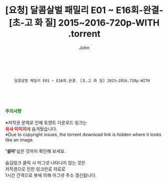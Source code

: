 ﻿---
layout: post
title:  "                   [요청] 달콤살벌 패밀리 E01 ~ E16회-완결- [초-고 화 질] 2015~2016-720p-WITH                .torrent"
author: John
categories: [ 드라마 ]
tags: [  ]
image:  
description: "                   [요청] 달콤살벌 패밀리 E01 ~ E16회-완결- [초-고 화 질] 2015~2016-720p-WITH                 torrent 정보 공유"
toc: true
toc_sticky: true
---

<br>

        달콤살벌 패밀리 E01 ~ E16회.완결. [초.고 화 질] 2015~2016.720p-WITH    
    
<br><br><br>
<p data-ke-size="size16"><b><span style="color: green;">주의사항</span></b><br /><br />※저작권 문제로 인해 토렌트 다운로드 링크는<br /><b><span style="color: red;">유사 이미지</span></b>에 숨겨뒀습니다.<br />※Due to copyright issues, the torrent download link is hidden where it looks like an image.<br /><br /><b>'설마'</b>싶은 것까지 확인해 보세요.<br /><br />숨김링크 클릭 시 마그넷 나타나지 않는 것은<br />저작권으로 인한 링크만료 자료로<br />1시간 간격으로 봇에 의해 마그넷 주소 갱신됩니다.</p>
